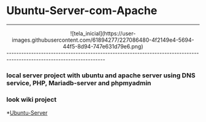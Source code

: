# Ubuntu-Server-com-Apache
----------------------------------------------------------------------------------------------------------------------
<div align="center">
![tela_inicial](https://user-images.githubusercontent.com/61894277/227086480-4f2149e4-5694-44f5-8d94-747e631d79e6.png)
</div>
----------------------------------------------------------------------------------------------------------------------


### local server project with ubuntu and apache server using DNS service, PHP, Mariadb-server and phpmyadmin

### look wiki project
*[Ubuntu-Server](https://github.com/BenjamimBorges/Ubuntu-Server-com-Apache/wiki)
